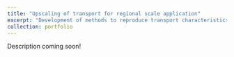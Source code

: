 ```yaml
---
title: "Upscaling of transport for regional scale application"
excerpt: "Development of methods to reproduce transport characteristics associated to local heterogeneity in large scale models. These methods include the Multirate-Mass Transfer approach.<br/><img src='/images/plumeSmall.gif'>"
collection: portfolio
---
```


Description coming soon!
